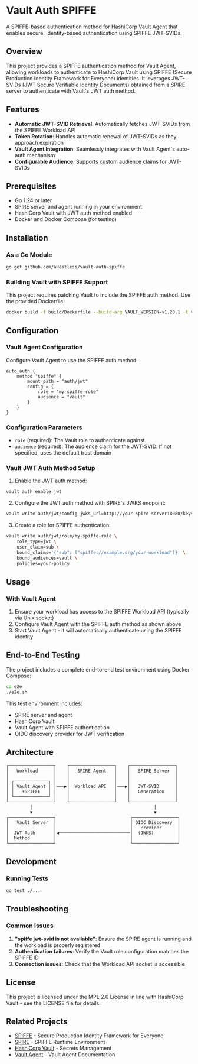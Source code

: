 # Vault Auth SPIFFE

A SPIFFE-based authentication method for HashiCorp Vault Agent that enables secure, identity-based authentication using
SPIFFE JWT-SVIDs.

## Overview

This project provides a SPIFFE authentication method for Vault Agent, allowing workloads to authenticate to HashiCorp
Vault using SPIFFE (Secure Production Identity Framework for Everyone) identities. It leverages JWT-SVIDs (JWT Secure
Verifiable Identity Documents) obtained from a SPIRE server to authenticate with Vault's JWT auth method.

## Features

- **Automatic JWT-SVID Retrieval**: Automatically fetches JWT-SVIDs from the SPIFFE Workload API
- **Token Rotation**: Handles automatic renewal of JWT-SVIDs as they approach expiration
- **Vault Agent Integration**: Seamlessly integrates with Vault Agent's auto-auth mechanism
- **Configurable Audience**: Supports custom audience claims for JWT-SVIDs

## Prerequisites

- Go 1.24 or later
- SPIRE server and agent running in your environment
- HashiCorp Vault with JWT auth method enabled
- Docker and Docker Compose (for testing)

## Installation

### As a Go Module

```bash
go get github.com/aRestless/vault-auth-spiffe
```

### Building Vault with SPIFFE Support

This project requires patching Vault to include the SPIFFE auth method. Use the provided Dockerfile:

```bash
docker build -f build/Dockerfile --build-arg VAULT_VERSION=v1.20.1 -t vault-with-spiffe .
```

## Configuration

### Vault Agent Configuration

Configure Vault Agent to use the SPIFFE auth method:

```hcl
auto_auth {
    method "spiffe" {
        mount_path = "auth/jwt"
        config = {
            role = "my-spiffe-role"
            audience = "vault"
        }
    }
}
```

### Configuration Parameters

- `role` (required): The Vault role to authenticate against
- `audience` (required): The audience claim for the JWT-SVID. If not specified, uses the default trust domain

### Vault JWT Auth Method Setup

1. Enable the JWT auth method:
```bash
vault auth enable jwt
```

2. Configure the JWT auth method with SPIRE's JWKS endpoint:
```bash
vault write auth/jwt/config jwks_url=http://your-spire-server:8080/keys
```

3. Create a role for SPIFFE authentication:
```bash
vault write auth/jwt/role/my-spiffe-role \
    role_type=jwt \
    user_claim=sub \
    bound_claims='{"sub": ["spiffe://example.org/your-workload"]}' \
    bound_audiences=vault \
    policies=your-policy
```

## Usage

### With Vault Agent

1. Ensure your workload has access to the SPIFFE Workload API (typically via Unix socket)
2. Configure Vault Agent with the SPIFFE auth method as shown above
3. Start Vault Agent - it will automatically authenticate using the SPIFFE identity

## End-to-End Testing

The project includes a complete end-to-end test environment using Docker Compose:

```bash
cd e2e
./e2e.sh
```

This test environment includes:
- SPIRE server and agent
- HashiCorp Vault
- Vault Agent with SPIFFE authentication
- OIDC discovery provider for JWT verification

## Architecture

```
┌─────────────────┐    ┌─────────────────┐    ┌─────────────────┐
│   Workload      │    │   SPIRE Agent   │    │   SPIRE Server  │
│                 │    │                 │    │                 │
│ ┌─────────────┐ │    │                 │    │                 │
│ │ Vault Agent │ │───▶│  Workload API   │───▶│   JWT-SVID      │
│ │   +SPIFFE   │ │    │                 │    │   Generation    │
│ └─────────────┘ │    │                 │    │                 │
└─────────────────┘    └─────────────────┘    └─────────────────┘
         │                                              │
         ▼                                              ▼
┌─────────────────┐                            ┌─────────────────┐
│   Vault Server  │                            │ OIDC Discovery  │
│                 │                            │   Provider      │
│  JWT Auth       │◀───────────────────────────│  (JWKS)         │
│  Method         │                            │                 │
└─────────────────┘                            └─────────────────┘
```

## Development

### Running Tests

```bash
go test ./...
```
## Troubleshooting

### Common Issues

1. **"spiffe jwt-svid is not available"**: Ensure the SPIRE agent is running and the workload is properly registered
2. **Authentication failures**: Verify the Vault role configuration matches the SPIFFE ID
3. **Connection issues**: Check that the Workload API socket is accessible

## License

This project is licensed under the MPL 2.0 License in line with HashiCorp Vault - see the LICENSE file for details.

## Related Projects

- [SPIFFE](https://spiffe.io/) - Secure Production Identity Framework for Everyone
- [SPIRE](https://spiffe.io/docs/latest/spire-about/) - SPIFFE Runtime Environment
- [HashiCorp Vault](https://www.vaultproject.io/) - Secrets Management
- [Vault Agent](https://www.vaultproject.io/docs/agent) - Vault Agent Documentation
